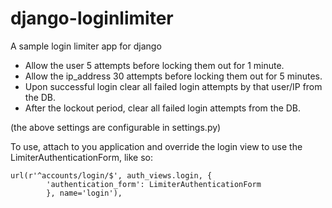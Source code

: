 # django-loginlimiter
A sample login limiter app for django

* Allow the user 5 attempts before locking them out for 1 minute.
* Allow the ip_address 30 attempts before locking them out for 5 minutes.
* Upon successful login clear all failed login attempts by that user/IP from the DB.
* After the lockout period, clear all failed login attempts from the DB.

(the above settings are configurable in settings.py)

To use, attach to you application and override the login view to use the LimiterAuthenticationForm, like so:

    url(r'^accounts/login/$', auth_views.login, {
            'authentication_form': LimiterAuthenticationForm
            }, name='login'),
